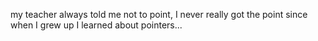 my teacher always told me not to point, I never really got the point since when I grew up I learned about pointers...

